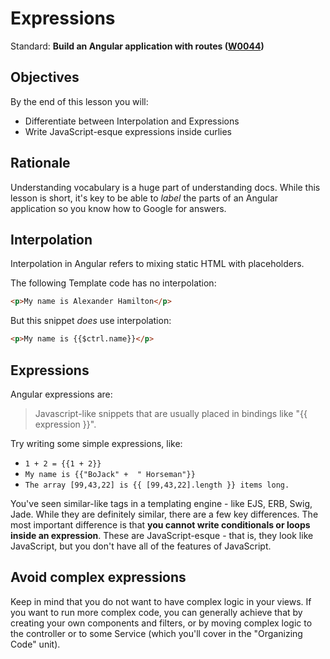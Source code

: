 # Expressions

Standard: **Build an Angular application with routes (<a href="#">W0044</a>)**

## Objectives

By the end of this lesson you will:

- Differentiate between Interpolation and Expressions
- Write JavaScript-esque expressions inside curlies

## Rationale

Understanding vocabulary is a huge part of understanding docs.  While this lesson is short, it's key to be able to _label_ the parts of an Angular application so you know how to Google for answers.

## Interpolation

Interpolation in Angular refers to mixing static HTML with placeholders.

The following Template code has no interpolation:

```html
<p>My name is Alexander Hamilton</p>
```

But this snippet _does_ use interpolation:

```html
<p>My name is {{$ctrl.name}}</p>
```

## Expressions

Angular expressions are:

> Javascript-like snippets that are usually placed in bindings like "{{ expression }}".

Try writing some simple expressions, like:

* `1 + 2 = {{1 + 2}}`
* `My name is {{"BoJack" +  " Horseman"}}`
* `The array [99,43,22] is {{ [99,43,22].length }} items long.`

You've seen similar-like tags in a templating engine - like EJS, ERB, Swig, Jade. While they are definitely similar, there are a few key differences. The most important difference is that **you cannot write conditionals or loops inside an expression**.  These are JavaScript-esque - that is, they look like JavaScript, but you don't have all of the features of JavaScript.

## Avoid complex expressions

Keep in mind that you do not want to have complex logic in your views. If you want to run more complex code, you can generally achieve that by creating your own components and filters, or by moving complex logic to the controller or to some Service (which you'll cover in the "Organizing Code" unit).
